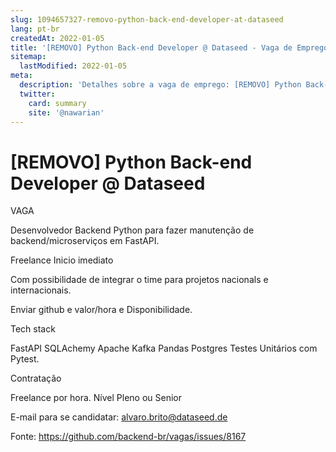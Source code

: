```yaml
---
slug: 1094657327-removo-python-back-end-developer-at-dataseed
lang: pt-br
createdAt: 2022-01-05
title: '[REMOVO] Python Back-end Developer @ Dataseed - Vaga de Emprego'
sitemap:
  lastModified: 2022-01-05
meta:
  description: 'Detalhes sobre a vaga de emprego: [REMOVO] Python Back-end Developer @ Dataseed'
  twitter:
    card: summary
    site: '@nawarian'
---
```


# [REMOVO] Python Back-end Developer @ Dataseed

VAGA

Desenvolvedor Backend Python para fazer manutenção de backend/microserviços em FastAPI.

Freelance
Inicio imediato

Com possibilidade de integrar o time para projetos nacionals e internacionais.

Enviar github e valor/hora e Disponibilidade.

Tech stack

FastAPI
SQLAchemy
Apache Kafka
Pandas
Postgres
Testes Unitários com Pytest.


Contratação

Freelance por hora.
Nível
Pleno ou Senior

E-mail para se candidatar: alvaro.brito@dataseed.de

Fonte: https://github.com/backend-br/vagas/issues/8167